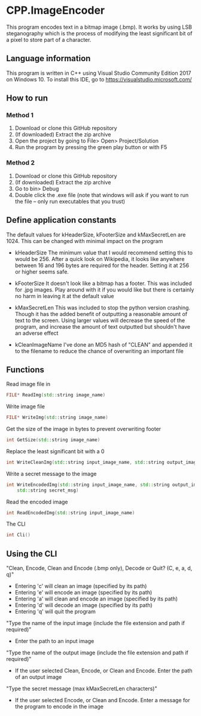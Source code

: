 # CPP.ImageEncoder
This program encodes text in a bitmap image (.bmp). It works by using LSB  steganography which is the process of modifying the least significant bit  of a pixel to store part of a character. 
## Language information 
This program is written in C++ using Visual Studio Community Edition 2017 on Windows 10. To install this IDE, go to https://visualstudio.microsoft.com/ 
## How to run 
### Method 1 
1. Download or clone this GitHub repository 
2. (If downloaded) Extract the zip archive
3. Open the project by going to File> Open> Project/Solution 
4. Run the program by pressing the green play button or with F5
### Method 2
1. Download or clone this GitHub repository 
2. (If downloaded) Extract the zip archive
3. Go to bin> Debug
4. Double click the .exe file (note that windows will ask if you want to run the file – only run executables that you trust)


## Define application constants
The default values for kHeaderSize, kFooterSize and kMaxSecretLen are 1024. This can be changed with minimal impact on the program

- kHeaderSize
The minimum value that I would recommend setting this to would be 256. After a quick look on Wikipedia, it looks like anywhere between 16 and 196 bytes are required for the header. Setting it at 256 or higher seems safe.

- kFooterSize
It doesn't look like a bitmap has a footer. This was included for .jpg images. Play around with it if you would like but there is certainly no harm in leaving it at the default value 

- kMaxSecretLen
This was included to stop the python version crashing. Though it has the added benefit of outputting a reasonable amount of text to the screen. Using larger values will decrease the speed of the program, and increase the amount of text outputted but shouldn't have an adverse effect

- kCleanImageName
I've done an MD5 hash of "CLEAN" and appended it to the filename to reduce the chance of overwriting an important file

## Functions 
Read image file in 
```cpp
FILE* ReadImg(std::string image_name)
```
Write image file  
```cpp
FILE* WriteImg(std::string image_name) 
```
Get the size of the image in bytes to prevent overwriting footer
```cpp
int GetSize(std::string image_name) 
```
Replace the least significant bit with a 0 
```cpp
int WriteCleanImg(std::string input_image_name, std::string output_image_name)
```
Write a secret message to the image 
```cpp
int WriteEncodedImg(std::string input_image_name, std::string output_image_name,
	std::string secret_msg)
```
Read the encoded image 
```cpp
int ReadEncodedImg(std::string input_image_name) 
```
The CLI
```cpp
int Cli()
```

## Using the CLI 
"Clean, Encode, Clean and Encode (.bmp only), Decode or Quit? (C, e, a, d, q)"

- Entering 'c' will clean an image (specified by its path)
- Entering 'e' will encode an image (specified by its path)
- Entering 'a' will clean and encode an image (specified by its path)
- Entering 'd' will decode an image (specified by its path)
- Entering 'q' will quit the program 

"Type the name of the input image (include the file extension and path if required)"

- Enter the path to an input image 

"Type the name of the output image (include the file extension and path if required)"

- If the user selected Clean, Encode, or Clean and Encode. Enter the path of an output image 
   
"Type the secret message (max kMaxSecretLen characters)"

- If the user selected Encode, or Clean and Encode. Enter a message for the program to encode in the image  

